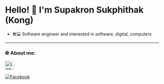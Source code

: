 # Hello! 👋 I'm Supakron Sukphithak (Kong)

- 🛠💻 Software engineer and interested in software, digital, computers

---

### 🌐 About me:
<a href="https://www.linkedin.com/in/supakron-sukphithak-5460a5342/">
  <img src="https://raw.githubusercontent.com/rahuldkjain/github-profile-readme-generator/master/src/images/icons/Social/linked-in-alt.svg" alt="LinkedIn" width="30" height="30"/>
</a>

[![Facebook](https://img.shields.io/badge/Facebook-1877F2?logo=facebook&logoColor=white)](https://www.facebook.com/supakron.sukpitak)

<!--
**supakron-suk/supakron-suk** is a ✨ _special_ ✨ repository because its `README.md` (this file) appears on your GitHub profile.

Here are some ideas to get you started:

- 🔭 I’m currently working on ...
- 🌱 I’m currently learning ...
- 👯 I’m looking to collaborate on ...
- 🤔 I’m looking for help with ...
- 💬 Ask me about ...
- 📫 How to reach me: ...
- 😄 Pronouns: ...
- ⚡ Fun fact: ...
-->
